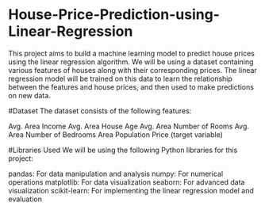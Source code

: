 # House-Price-Prediction-using-Linear-Regression
  This project aims to build a machine learning model to predict house prices using the linear regression algorithm. We will be using a dataset containing various features of houses along with their corresponding prices. The linear regression model will be trained on this data to learn the relationship between the features and house prices, and then used to make predictions on new data.

#Dataset
The dataset consists of the following features:

Avg. Area Income
Avg. Area House Age
Avg. Area Number of Rooms
Avg. Area Number of Bedrooms
Area Population
Price (target variable)

#Libraries Used
We will be using the following Python libraries for this project:

pandas: For data manipulation and analysis
numpy: For numerical operations
matplotlib: For data visualization
seaborn: For advanced data visualization
scikit-learn: For implementing the linear regression model and evaluation
